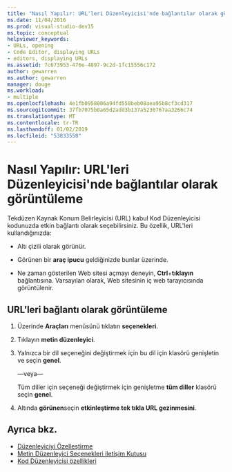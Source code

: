 ```yaml
---
title: "Nasıl Yapılır: URL'leri Düzenleyicisi'nde bağlantılar olarak görüntüleme"
ms.date: 11/04/2016
ms.prod: visual-studio-dev15
ms.topic: conceptual
helpviewer_keywords:
- URLs, opening
- Code Editor, displaying URLs
- editors, displaying URLs
ms.assetid: 7c673953-476e-4897-9c2d-1fc15556c172
author: gewarren
ms.author: gewarren
manager: douge
ms.workload:
- multiple
ms.openlocfilehash: 4e1fb0958006a94fd558beb08aea95b8cf3cd317
ms.sourcegitcommit: 37fb7075b0a65d2add3b137a5230767aa3266c74
ms.translationtype: MT
ms.contentlocale: tr-TR
ms.lasthandoff: 01/02/2019
ms.locfileid: "53833558"
---
```

# <a name="how-to-display-urls-as-links-in-the-editor"></a>Nasıl Yapılır: URL'leri Düzenleyicisi'nde bağlantılar olarak görüntüleme

Tekdüzen Kaynak Konum Belirleyicisi (URL) kabul Kod Düzenleyicisi kodunuzda etkin bağlantı olarak seçebilirsiniz. Bu özellik, URL'leri kullandığınızda:

-   Altı çizili olarak görünür.

-   Görünen bir **araç ipucu** geldiğinizde bunlar üzerinde.

-   Ne zaman gösterilen Web sitesi açmayı deneyin, **Ctrl**+**tıklayın** bağlantısına. Varsayılan olarak, Web sitesinin iç web tarayıcısında görüntülenir.

## <a name="display-urls-as-links"></a>URL’leri bağlantı olarak görüntüleme

1.  Üzerinde **Araçları** menüsünü tıklatın **seçenekleri**.

2.  Tıklayın **metin düzenleyici**.

3.  Yalnızca bir dil seçeneğini değiştirmek için bu dil için klasörü genişletin ve seçin **genel**.

     —veya—

     Tüm diller için seçeneği değiştirmek için genişletme **tüm diller** klasörü seçin **genel**.

4.  Altında **görünen**seçin **etkinleştirme tek tıkla URL gezinmesini**.

## <a name="see-also"></a>Ayrıca bkz.

- [Düzenleyiciyi Özelleştirme](../../ide/customizing-the-editor.md)
- [Metin Düzenleyici Seçenekleri iletişim Kutusu](../../ide/reference/text-editor-options-dialog-box.md)
- [Kod Düzenleyicisi özellikleri](../../ide/writing-code-in-the-code-and-text-editor.md)